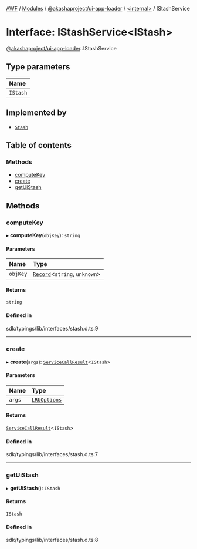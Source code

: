 [AWF](../README.md) / [Modules](../modules.md) / [@akashaproject/ui-app-loader](../modules/akashaproject_ui_app_loader.md) / [<internal\>](../modules/akashaproject_ui_app_loader._internal_.md) / IStashService

# Interface: IStashService<IStash\>

[@akashaproject/ui-app-loader](../modules/akashaproject_ui_app_loader.md).[<internal>](../modules/akashaproject_ui_app_loader._internal_.md).IStashService

## Type parameters

| Name |
| :------ |
| `IStash` |

## Implemented by

- [`Stash`](../classes/akashaproject_ui_app_loader._internal_.Stash.md)

## Table of contents

### Methods

- [computeKey](akashaproject_ui_app_loader._internal_.IStashService.md#computekey)
- [create](akashaproject_ui_app_loader._internal_.IStashService.md#create)
- [getUiStash](akashaproject_ui_app_loader._internal_.IStashService.md#getuistash)

## Methods

### computeKey

▸ **computeKey**(`objKey`): `string`

#### Parameters

| Name | Type |
| :------ | :------ |
| `objKey` | [`Record`](../modules/akashaproject_ui_app_loader._internal_.md#record)<`string`, `unknown`\> |

#### Returns

`string`

#### Defined in

sdk/typings/lib/interfaces/stash.d.ts:9

___

### create

▸ **create**(`args`): [`ServiceCallResult`](../modules/akashaproject_ui_app_loader._internal_.md#servicecallresult)<`IStash`\>

#### Parameters

| Name | Type |
| :------ | :------ |
| `args` | [`LRUOptions`](akashaproject_ui_app_loader._internal_.LRUOptions.md) |

#### Returns

[`ServiceCallResult`](../modules/akashaproject_ui_app_loader._internal_.md#servicecallresult)<`IStash`\>

#### Defined in

sdk/typings/lib/interfaces/stash.d.ts:7

___

### getUiStash

▸ **getUiStash**(): `IStash`

#### Returns

`IStash`

#### Defined in

sdk/typings/lib/interfaces/stash.d.ts:8
